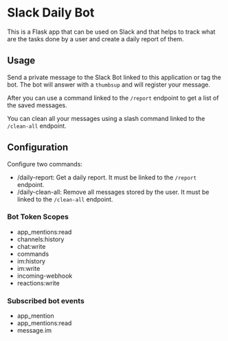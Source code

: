 # Slack Daily Bot

This is a Flask app that can be used on Slack and that helps to track what are the tasks done by a user and create a daily report of them.

## Usage

Send a private message to the Slack Bot linked to this application or tag the bot.
The bot will answer with a `thumbsup` and will register your message.

After you can use a command linked to the `/report` endpoint to get a list of the saved messages.

You can clean all your messages using a slash command linked to the `/clean-all` endpoint.

## Configuration

Configure two commands:
* /daily-report: Get a daily report. It must be linked to the `/report` endpoint.
* /daily-clean-all: Remove all messages stored by the user. It must be linked to the `/clean-all` endpoint.

### Bot Token Scopes
* app_mentions:read
* channels:history
* chat:write
* commands
* im:history
* im:write
* incoming-webhook
* reactions:write

### Subscribed bot events
* app_mention
* app_mentions:read
* message.im 